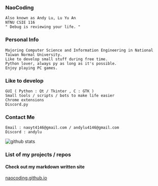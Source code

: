 <h3 align="left">NaoCoding</h3>


```
Also known as Andy Lu, Lu Yu An
NTNU CSIE 116
" Debug is reviewing your life. "
```

<h3 align="left">Personal Info </h3>

```
Majoring Computer Science and Information Engineering in National Taiwan Normal University.
Like to develop small stuff during free time.
Python lover, always py as long as it's possible.
Enjoy playing PC games.
```

<h3 align="left">Like to develop</h3>

```
GUI ( Python : Qt / Tkinter , C : GTK )
Small tools / scripts / bots to make life easier
Chrome extensions
Discord.py
```
<h3 align="left">Contact Me </h3>

```
Email : naoyt4146@gmail.com / andylu4146@gmail.com
Discord : andylu
```
<img alt="github stats" src="https://pixel-profile.vercel.app/api/github-stats?username=NaoCoding&theme=road_trip&pixelate_avatar=false">

<h3 align="left">List of my projects / repos </h3>
<h4>Check out my markdown written site</h4>

[naocoding.github.io](https://naocoding.github.io/)










